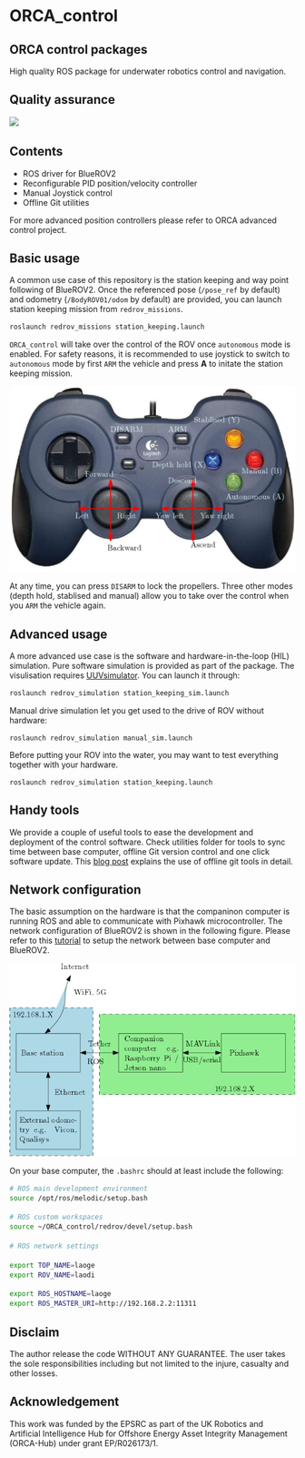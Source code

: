 # ORCA_control

## ORCA control packages

High quality ROS package for underwater robotics control and navigation.

## Quality assurance

![](https://github.com/tsaoyu/ORCA_control/workflows/CI/badge.svg)

## Contents

- ROS driver for BlueROV2
- Reconfigurable PID position/velocity controller
- Manual Joystick control
- Offline Git utilities

For more advanced position controllers please refer to ORCA advanced control project. 


## Basic usage
A common use case of this repository is the station keeping and way point following of BlueROV2.
Once the referenced pose (`/pose_ref` by default) and odometry (`/BodyROV01/odom` by default) are provided,
you can launch station keeping mission from `redrov_missions`. 

```bash
roslaunch redrov_missions station_keeping.launch 
```
`ORCA_control` will take over the control of the ROV once `autonomous` mode is enabled. For safety reasons, it is recommended to use joystick to switch to `autonomous` mode by first `ARM` the vehicle and press **A** to initate the station keeping mission.  

![](images/joystick.png)

At any time, you can press `DISARM` to lock the propellers. Three other modes (depth hold, stablised and manual) allow you to take over the control when you `ARM` the vehicle again. 




## Advanced usage
A more advanced use case is the software and hardware-in-the-loop (HIL) simulation. Pure software simulation is provided as part of the package.
The visulisation requires [UUVsimulator](https://uuvsimulator.github.io/). You can launch it through:

```bash
roslaunch redrov_simulation station_keeping_sim.launch 
```

Manual drive simulation let you get used to the drive of ROV without hardware:
```
roslaunch redrov_simulation manual_sim.launch 
```
Before putting your ROV into the water, you may want to test everything together with your hardware.

```
roslaunch redrov_simulation station_keeping.launch
```


## Handy tools
We provide a couple of useful tools to ease the development and deployment of the control software. 
Check utilities folder for tools to sync time between base computer, offline Git version control and one click software update.
This [blog post](https://blog.tsaoyu.com/articles/offline-git-robot) explains the use of offline git tools in detail.


## Network configuration

The basic assumption on the hardware is that the companinon computer is running ROS and able to communicate with Pixhawk microcontroller.
The network configuration of BlueROV2 is shown in the following figure. Please refer to this [tutorial](http://wiki.ros.org/ROS/NetworkSetup) to setup the network between base computer and BlueROV2. 

![](images/network.png)

On your base computer, the `.bashrc` should at least include the following:

```bash
# ROS main development environment
source /opt/ros/melodic/setup.bash

# ROS custom workspaces
source ~/ORCA_control/redrov/devel/setup.bash

# ROS network settings

export TOP_NAME=laoge
export ROV_NAME=laodi

export ROS_HOSTNAME=laoge
export ROS_MASTER_URI=http://192.168.2.2:11311
```

## Disclaim
The author release the code WITHOUT ANY GUARANTEE. The user takes the sole responsibilities including but not limited to the injure, casualty and other losses.

## Acknowledgement
This work was funded by the EPSRC as part of the UK Robotics and Artificial Intelligence Hub for Offshore Energy Asset Integrity
Management (ORCA-Hub) under grant EP/R026173/1. 
